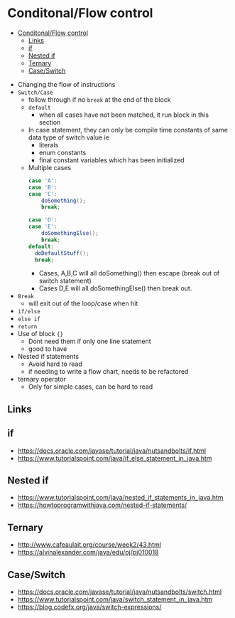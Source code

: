 # Conditonal/Flow control

<!-- TOC depthFrom:1 depthTo:6 withLinks:1 updateOnSave:1 orderedList:0 -->

- [Conditonal/Flow control](#conditonalflow-control)
	- [Links](#links)
	- [if](#if)
	- [Nested if](#nested-if)
	- [Ternary](#ternary)
	- [Case/Switch](#caseswitch)

<!-- /TOC -->

- Changing the flow of instructions
- ```Switch/Case```
  - follow through if no `break` at the end of the block
  - `default`
    - when all cases have not been matched, it run block in this section
  - In case statement, they can only be compile time constants of same data type of switch value ie
    - literals
    - enum constants
    - final constant variables which has been initialized
  - Multiple cases
    ```java
    case 'A':
    case 'B':
    case 'C':
        doSomething();
        break;

    case 'D':
    case 'E':
        doSomethingElse();
        break;
    default:
      doDefaultStuff();
      break;
    ```
    - Cases, A,B,C will all doSomething() then escape (break out of switch statement)
    - Cases D,E will all doSomethingElse() then break out.
- ```Break```
  - will exit out of the loop/case when hit
- ```if/else```
- ```else if```
- ```return```
- Use of block ```{}```
  - Dont need them if only one line statement
  - good to have
- Nested if statements
  - Avoid hard to read
  - if needing to write a flow chart, needs to be refactored
- ternary operator
  - Only for simple cases, can be hard to read

## Links

## if

- https://docs.oracle.com/javase/tutorial/java/nutsandbolts/if.html
- https://www.tutorialspoint.com/java/if_else_statement_in_java.htm

## Nested if

- https://www.tutorialspoint.com/java/nested_if_statements_in_java.htm
- https://howtoprogramwithjava.com/nested-if-statements/

## Ternary

- http://www.cafeaulait.org/course/week2/43.html
- https://alvinalexander.com/java/edu/pj/pj010018

## Case/Switch

- https://docs.oracle.com/javase/tutorial/java/nutsandbolts/switch.html
- https://www.tutorialspoint.com/java/switch_statement_in_java.htm
- https://blog.codefx.org/java/switch-expressions/
